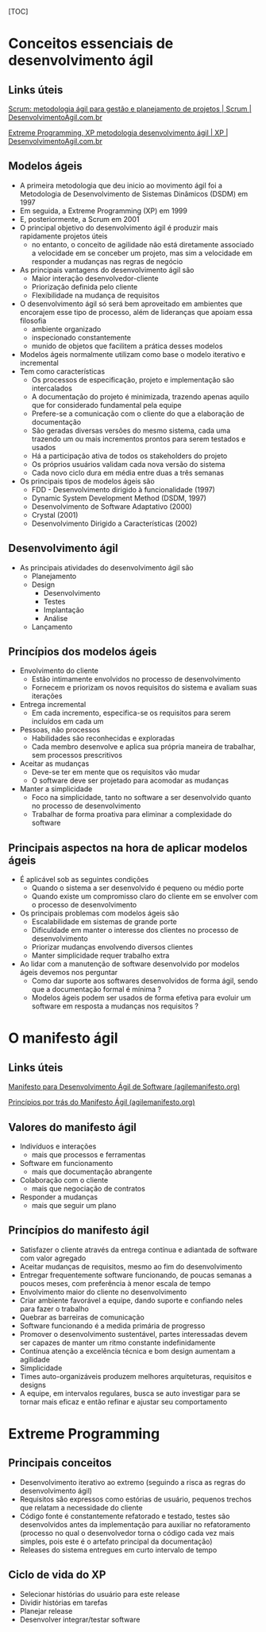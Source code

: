 [TOC]



# Conceitos essenciais de desenvolvimento ágil

## Links úteis

[Scrum: metodologia ágil para gestão e planejamento de projetos | Scrum | DesenvolvimentoAgil.com.br](http://www.desenvolvimentoagil.com.br/scrum/)

[Extreme Programming, XP metodologia desenvolvimento ágil | XP | DesenvolvimentoAgil.com.br](http://www.desenvolvimentoagil.com.br/xp/)

## Modelos ágeis

* A primeira metodologia que deu inicio ao movimento ágil foi a Metodologia de Desenvolvimento de Sistemas Dinâmicos (DSDM) em 1997
* Em seguida, a Extreme Programming (XP) em 1999
* E, posteriormente, a Scrum em 2001
* O principal objetivo do desenvolvimento ágil é produzir mais rapidamente projetos úteis
  * no entanto, o conceito de agilidade não está diretamente associado a velocidade em se conceber um projeto, mas sim a velocidade em responder a mudanças nas regras de negócio
* As principais vantagens do desenvolvimento ágil são
  * Maior interação desenvolvedor-cliente
  * Priorização definida pelo cliente
  * Flexibilidade na mudança de requisitos
* O desenvolvimento ágil só será bem aproveitado em ambientes que encorajem esse tipo de processo, além de lideranças que apoiam essa filosofia
  * ambiente organizado
  * inspecionado constantemente
  * munido de objetos que facilitem a prática desses modelos
* Modelos ágeis normalmente utilizam como base o modelo iterativo e incremental
* Tem como características
  * Os processos de especificação, projeto e implementação são intercalados
  * A documentação do projeto é minimizada, trazendo apenas aquilo que for considerado fundamental pela equipe
  * Prefere-se a comunicação com o cliente do que a elaboração de documentação
  * São geradas diversas versões do mesmo sistema, cada uma trazendo um ou mais incrementos prontos para serem testados e usados
  * Há a participação ativa de todos os stakeholders do projeto
  * Os próprios usuários validam cada nova versão do sistema
  * Cada novo ciclo dura em média entre duas a três semanas
* Os principais tipos de modelos ágeis são
  * FDD - Desenvolvimento dirigido à funcionalidade (1997)
  * Dynamic System Development Method (DSDM, 1997)
  * Desenvolvimento de Software Adaptativo (2000)
  * Crystal (2001)
  * Desenvolvimento Dirigido a Características (2002)

## Desenvolvimento ágil

* As principais atividades do desenvolvimento ágil são
  * Planejamento
  * Design
    * Desenvolvimento
    * Testes
    * Implantação
    * Análise
  * Lançamento

## Princípios dos modelos ágeis

* Envolvimento do cliente
  * Estão intimamente envolvidos no processo de desenvolvimento
  * Fornecem e priorizam os novos requisitos do sistema e avaliam suas iterações
* Entrega incremental
  * Em cada incremento, especifica-se os requisitos para serem incluídos em cada um
* Pessoas, não processos
  * Habilidades são reconhecidas e exploradas
  * Cada membro desenvolve e aplica sua própria maneira de trabalhar, sem processos prescritivos
* Aceitar as mudanças
  * Deve-se ter em mente que os requisitos vão mudar
  * O software deve ser projetado para acomodar as mudanças
* Manter a simplicidade
  * Foco na simplicidade, tanto no software a ser desenvolvido quanto no processo de desenvolvimento
  * Trabalhar de forma proativa para eliminar a complexidade do software

## Principais aspectos na hora de aplicar modelos ágeis

* É aplicável sob as seguintes condições
  * Quando o sistema a ser desenvolvido é pequeno ou médio porte
  * Quando existe um compromisso claro do cliente em se envolver com o processo de desenvolvimento
* Os principais problemas com modelos ágeis são
  * Escalabilidade em sistemas de grande porte
  * Dificuldade em manter o interesse dos clientes no processo de desenvolvimento
  * Priorizar mudanças envolvendo diversos clientes
  * Manter simplicidade requer trabalho extra
* Ao lidar com a manutenção de software desenvolvido por modelos ágeis devemos nos perguntar
  * Como dar suporte aos softwares desenvolvidos de forma ágil, sendo que a documentação formal é mínima ?
  * Modelos ágeis podem ser usados de forma efetiva para evoluir um software em resposta a mudanças nos requisitos ?

# O manifesto ágil

## Links úteis

[Manifesto para Desenvolvimento Ágil de Software (agilemanifesto.org)](https://agilemanifesto.org/iso/ptbr/manifesto.html)

[Princípios por trás do Manifesto Ágil (agilemanifesto.org)](https://agilemanifesto.org/iso/ptbr/principles.html)

## Valores do manifesto ágil

* Indivíduos e interações
  * mais que processos e ferramentas
* Software em funcionamento
  * mais que documentação abrangente
* Colaboração com o cliente
  * mais que negociação de contratos
* Responder a mudanças
  * mais que seguir um plano

## Princípios do manifesto ágil

* Satisfazer o cliente através da entrega contínua e adiantada de software com valor agregado
* Aceitar mudanças de requisitos, mesmo ao fim do desenvolvimento
* Entregar frequentemente software funcionando, de poucas semanas a poucos meses, com preferência à menor escala de tempo
* Envolvimento maior do cliente no desenvolvimento
* Criar ambiente favorável a equipe, dando suporte e confiando neles para fazer o trabalho
* Quebrar as barreiras de comunicação
* Software funcionando é a medida primária de progresso
* Promover o desenvolvimento sustentável, partes interessadas devem ser capazes de manter um ritmo constante indefinidamente
* Contínua atenção a excelência técnica e bom design aumentam a agilidade
* Simplicidade
* Times auto-organizáveis produzem melhores arquiteturas, requisitos e designs
* A equipe, em intervalos regulares, busca se auto investigar para se tornar mais eficaz e então refinar e ajustar seu comportamento

# Extreme Programming

## Principais conceitos

* Desenvolvimento iterativo ao extremo (seguindo a risca as regras do desenvolvimento ágil)
* Requisitos são expressos como estórias de usuário, pequenos trechos que relatam a necessidade do cliente
* Código fonte é constantemente refatorado e testado, testes são desenvolvidos antes da implementação para auxiliar no refatoramento (processo no qual o desenvolvedor torna o código cada vez mais simples, pois este é o artefato principal da documentação)
* Releases do sistema entregues em curto intervalo de tempo

## Ciclo de vida do XP

* Selecionar histórias do usuário para este release
* Dividir histórias em tarefas
* Planejar release
* Desenvolver integrar/testar software
